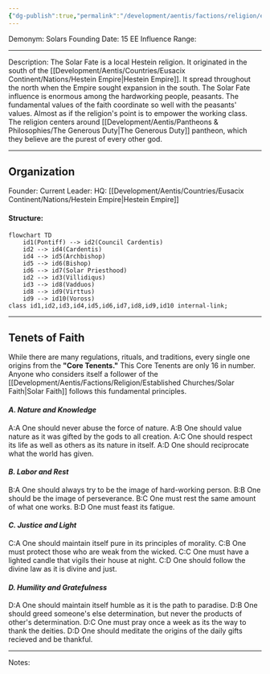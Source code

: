```yaml
---
{"dg-publish":true,"permalink":"/development/aentis/factions/religion/established-churches/solar-faith/","tags":["Factions","FR"],"created":"2025-02-25T14:04:57.883-08:00","updated":"2025-02-26T21:46:19.448-08:00"}
---
```


Demonym: Solars
Founding Date: 15 EE
Influence Range:

---
Description: The Solar Fate is a local Hestein religion. It originated in the south of the [[Development/Aentis/Countries/Eusacix Continent/Nations/Hestein Empire\|Hestein Empire]]. It spread throughout the north when the Empire sought expansion in the south. The Solar Fate influence is enormous among the hardworking people, peasants. The fundamental values of the faith coordinate so well with the peasants' values. Almost as if the religion's point is to empower the working class. The religion centers around [[Development/Aentis/Pantheons & Philosophies/The Generous Duty\|The Generous Duty]] pantheon, which they believe are the purest of every other god.

---
## Organization

Founder:
Current Leader: 
HQ: [[Development/Aentis/Countries/Eusacix Continent/Nations/Hestein Empire\|Hestein Empire]]
#### Structure: 

```mermaid
flowchart TD
	id1(Pontiff) --> id2(Council Cardentis)
	id2 --> id4(Cardentis)
	id4 --> id5(Archbishop)
	id5 --> id6(Bishop)
	id6 --> id7(Solar Priesthood)
	id2 --> id3(Villidiqus)
	id3 --> id8(Vadduos)
	id8 --> id9(Virttus)
	id9 --> id10(Voross)
class id1,id2,id3,id4,id5,id6,id7,id8,id9,id10 internal-link;
```

---
## Tenets of Faith

While there are many regulations, rituals, and traditions, every single one origins from the **"Core Tenents."** This Core Tenents are only 16 in number. Anyone who considers itself a follower of the [[Development/Aentis/Factions/Religion/Established Churches/Solar Faith\|Solar Faith]] follows this fundamental principles.
#### _A. Nature and Knowledge_

A:A One should never abuse the force of nature.
A:B One should value nature as it was gifted by the gods to all creation.
A:C One should respect its life as well as others as its nature in itself.
A:D One should reciprocate what the world has given.
#### _B. Labor and Rest_

B:A One should always try to be the image of hard-working person.
B:B One should be the image of perseverance.
B:C One must rest the same amount of what one works.
B:D One must feast its fatigue.
#### _C. Justice and Light_

C:A One should maintain itself pure in its principles of morality.
C:B One must protect those who are weak from the wicked.
C:C One must have a lighted candle that vigils their house at night.
C:D One should follow the divine law as it is divine and just.
#### _D. Humility and Gratefulness_

D:A One should maintain itself humble as it is the path to paradise.
D:B One should greed someone's else determination, but never the products of other's determination.
D:C One must pray once a week as its the way to thank the deities.
D:D One should meditate the origins of the daily gifts recieved and be thankful.

---
Notes: